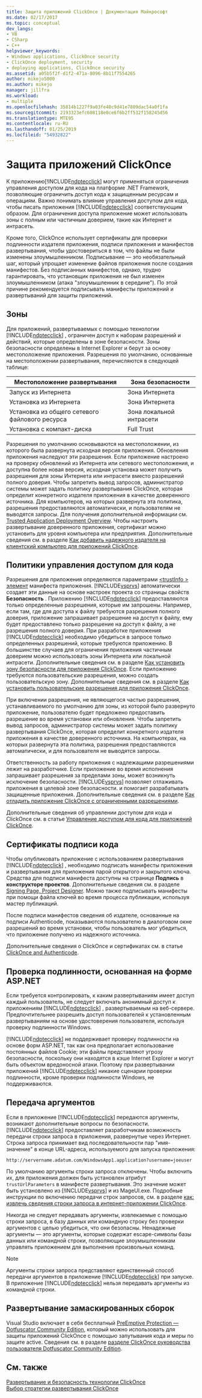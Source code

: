 ```yaml
---
title: Защита приложений ClickOnce | Документация Майкрософт
ms.date: 02/17/2017
ms.topic: conceptual
dev_langs:
- VB
- CSharp
- C++
helpviewer_keywords:
- Windows applications, ClickOnce security
- ClickOnce deployment, security
- deploying applications, ClickOnce security
ms.assetid: a05b5f2f-d1f2-471a-8096-8b11f7554265
author: mikejo5000
ms.author: mikejo
manager: jillfra
ms.workload:
- multiple
ms.openlocfilehash: 35814b1227f9a03fe40c9d41e7809dac54a0f1fa
ms.sourcegitcommit: 2193323efc608118e0ce6f6b2ff532f158245d56
ms.translationtype: MTE95
ms.contentlocale: ru-RU
ms.lasthandoff: 01/25/2019
ms.locfileid: "54932822"
---
```

# <a name="secure-clickonce-applications"></a>Защита приложений ClickOnce
К приложению[!INCLUDE[ndptecclick](../deployment/includes/ndptecclick_md.md)] могут применяться ограничения управления доступом для кода на платформе .NET Framework, позволяющие ограничить доступ кода к защищенным ресурсам и операциям. Важно понимать влияние управления доступом для кода, чтобы писать приложения [!INCLUDE[ndptecclick](../deployment/includes/ndptecclick_md.md)] соответствующим образом. Для ограничения доступа приложение может использовать зоны с полным или частичным доверием, такие как Интернет и интрасеть.  
  
 Кроме того, ClickOnce использует сертификаты для проверки подлинности издателя приложения, подписи приложения и манифестов развертывания, чтобы удостовериться в том, что файлы не были изменены злоумышленником. Подписывание — это необязательный шаг, который упрощает изменение файлов приложения после создания манифестов. Без подписанных манифестов, однако, трудно гарантировать, что установщик приложения не был изменен злоумышленником (атака "злоумышленник в середине"). По этой причине рекомендуется подписывать манифесты приложений и развертываний для защиты приложений.  
  
## <a name="zones"></a>Зоны  
 Для приложений, развертываемых с помощью технологии [!INCLUDE[ndptecclick](../deployment/includes/ndptecclick_md.md)] , ограничен доступ к наборам разрешений и действий, которые определены в зоне безопасности. Зоны безопасности определены в Internet Explorer и берут за основу местоположение приложения. Разрешения по умолчанию, основанные на местоположении развертывания, перечисляются в следующей таблице:  
  
|Местоположение развертывания|Зона безопасности|  
|-------------------------|-------------------|  
|Запуск из Интернета|Зона Интернета|  
|Установка из Интернета|Зона Интернета|  
|Установка из общего сетевого файлового ресурса|Зона локальной интрасети|  
|Установка с компакт-диска|Full Trust|  
  
 Разрешения по умолчанию основываются на местоположении, из которого была развернута исходная версия приложения. Обновления приложения наследуют эти разрешения. Если приложение настроено на проверку обновлений из Интернета или сетевого местоположения, и доступна более новая версия, исходная установка может получить разрешения для зоны Интернета или интрасети вместо разрешений полного доверия. Чтобы запретить вывод запросов, администратор системы может задать политику развертывания ClickOnce, которая определит конкретного издателя приложения в качестве доверенного источника. Для компьютеров, на которых развернута эта политика, разрешения предоставляются автоматически, и пользователям не выводятся запросы. Для получения дополнительной информации см. [Trusted Application Deployment Overview](../deployment/trusted-application-deployment-overview.md). Чтобы настроить развертывание доверенного приложения, сертификат можно установить для уровня компьютера или предприятия. Дополнительные сведения см. в разделе [Как добавить надежного издателя на клиентский компьютер для приложений ClickOnce](../deployment/how-to-add-a-trusted-publisher-to-a-client-computer-for-clickonce-applications.md).  
  
## <a name="code-access-security-policies"></a>Политики управления доступом для кода  
 Разрешения для приложения определяются параметрами [ \<trustInfo > элемент](../deployment/trustinfo-element-clickonce-application.md) манифеста приложения. [!INCLUDE[vsprvs](../code-quality/includes/vsprvs_md.md)] автоматически создает эти данные на основе настроек проекта со страницы свойств **Безопасность** . Приложению [!INCLUDE[ndptecclick](../deployment/includes/ndptecclick_md.md)] предоставляются только определенные разрешения, которые им запрошены. Например, если там, где для доступа к файлу требуются разрешения полного доверия, приложение запрашивает разрешение на доступ к файлу, ему будет предоставлено только разрешение на доступ к файлу, а не разрешения полного доверия. При разработке приложения [!INCLUDE[ndptecclick](../deployment/includes/ndptecclick_md.md)] необходимо убедиться в запросе только определенных разрешений, которые требуются приложению. В большинстве случаев для ограничения приложения частичным доверием можно использовать зоны Интернета или локальной интрасети. Дополнительные сведения см. в разделе [Как установить зону безопасности для приложения ClickOnce](../deployment/how-to-set-a-security-zone-for-a-clickonce-application.md). Если приложению требуются пользовательские разрешения, можно создать пользовательскую зону. Дополнительные сведения см. в разделе [Как установить пользовательские разрешения для приложения ClickOnce](../deployment/how-to-set-custom-permissions-for-a-clickonce-application.md).  
  
 При включении разрешения, не являющегося частью разрешения, устанавливаемого по умолчанию для зоны, из которой было развернуто приложение, пользователю будет предложено предоставить разрешение во время установки или обновления. Чтобы запретить вывод запросов, администратор системы может задать политику развертывания ClickOnce, которая определит конкретного издателя приложения в качестве доверенного источника. На компьютерах, на которых развернута эта политика, разрешения предоставляются автоматически, и для пользователя не выводятся запросы.  
  
 Ответственность за работу приложения с надлежащими разрешениями лежит на разработчике. Если приложение во время исполнения запрашивает разрешения за пределами зоны, может возникнуть исключение безопасности. [!INCLUDE[vsprvs](../code-quality/includes/vsprvs_md.md)] позволяет отлаживать приложения в целевой зоне безопасности. и помогает разрабатывать защищенные приложения. Дополнительные сведения см. в разделе [Как отладить приложение ClickOnce с ограниченными разрешениями](../deployment/how-to-debug-a-clickonce-application-with-restricted-permissions.md).  
  
 Дополнительные сведения об управлении доступом для кода и ClickOnce см. в статье [Управление доступом для кода для приложений ClickOnce](../deployment/code-access-security-for-clickonce-applications.md).  
  
## <a name="code-signing-certificates"></a>Сертификаты подписи кода  
 Чтобы опубликовать приложение с использованием развертывания [!INCLUDE[ndptecclick](../deployment/includes/ndptecclick_md.md)] , необходимо подписать манифесты приложения и развертывания для приложения парой открытого и закрытого ключа. Средства для подписи манифеста доступны на странице **Подпись** в **конструкторе проектов**. Дополнительные сведения см. в разделе [Signing Page, Project Designer](../ide/reference/signing-page-project-designer.md). Можно также подписывать манифесты при помощи файла ключей во время процесса публикации, используя мастер публикаций.  
  
 После подписи манифестов сведения об издателе, основанные на подписи Authenticode, показываются пользователю в диалоговом окне разрешений во время установки, чтобы пользователь мог убедиться, что приложение получено из надежного источника.  
  
 Дополнительные сведения о ClickOnce и сертификатах см. в статье [ClickOnce and Authenticode](../deployment/clickonce-and-authenticode.md).  
  
## <a name="aspnet-form-based-authentication"></a>Проверка подлинности, основанная на форме ASP.NET  
 Если требуется контролировать, к каким развертываниям имеет доступ каждый пользователь, не следует включать анонимный доступ к приложениям [!INCLUDE[ndptecclick](../deployment/includes/ndptecclick_md.md)] , развертываемым на веб-сервере. Предпочтительнее разрешить доступ пользователей к установленным развертываниям на основе удостоверения пользователя, используя проверку подлинности Windows.  
  
 [!INCLUDE[ndptecclick](../deployment/includes/ndptecclick_md.md)] не поддерживает проверку подлинности на основе форм ASP.NET, так как она предполагает использование постоянных файлов Cookie; эти файлы представляют угрозу безопасности, поскольку они находятся в кэше Internet Explorer и могут быть объектом вредоносной атаки. Поэтому при развертывании приложений [!INCLUDE[ndptecclick](../deployment/includes/ndptecclick_md.md)] никакие сценарии проверки подлинности, кроме проверки подлинности Windows, не поддерживаются.  
  
## <a name="pass-arguments"></a>Передача аргументов  
 Если в приложение [!INCLUDE[ndptecclick](../deployment/includes/ndptecclick_md.md)] передаются аргументы, возникают дополнительные вопросы по безопасности. [!INCLUDE[ndptecclick](../deployment/includes/ndptecclick_md.md)] предоставляет разработчикам возможность передачи строки запроса в приложения, развернутые через Интернет. Строка запроса принимает вид последовательности пар "имя-значение" в конце URL-адреса, используемого для запуска приложения:  
  
 `http://servername.adatum.com/WindowsApp1.application?username=joeuser`  
  
 По умолчанию аргументы строки запроса отключены. Чтобы включить их, для приложения должен быть установлен атрибут `trustUrlParameters` в манифесте развертывания. Это значение может быть установлено из [!INCLUDE[vsprvs](../code-quality/includes/vsprvs_md.md)] и из MageUI.exe. Подробные инструкции по включению передачи строк запросов, см. в разделе [как: извлечь сведения строки запроса в интернет-приложении ClickOnce](../deployment/how-to-retrieve-query-string-information-in-an-online-clickonce-application.md).  
  
 Никогда не следует передавать аргументы, извлекаемые с помощью строки запроса, в базу данных или командную строку без проверки аргументов с целью убедиться, что они безопасны. Ненадежные аргументы — это аргументы, которые содержат escape-символы базы данных или командной строки, позволяющие злоумышленникам управлять приложением для выполнения произвольных команд.  
  
> [!NOTE]
>  Аргументы строки запроса представляют единственный способ передачи аргументов в приложение [!INCLUDE[ndptecclick](../deployment/includes/ndptecclick_md.md)] при запуске. В приложение [!INCLUDE[ndptecclick](../deployment/includes/ndptecclick_md.md)] нельзя передавать аргументы из командной строки.  
  
## <a name="deploying-obfuscated-assemblies"></a>Развертывание замаскированных сборок  
 Visual Studio включает в себя бесплатный [PreEmptive Protection — Dotfuscator Community Edition](../ide/dotfuscator/index.md), который можно использовать для защиты приложений ClickOnce с помощью запутывания кода и меры по защите active.  Сведения см. в разделе [разделе ClickOnce руководства пользователя Dotfuscator Community Edition](https://www.preemptive.com/dotfuscator/ce/docs/help/5.27/advanced_clickonce.html).

## <a name="see-also"></a>См. также  
 [Развертывание и безопасность технологии ClickOnce](../deployment/clickonce-security-and-deployment.md)   
 [Выбор стратегии развертывания ClickOnce](../deployment/choosing-a-clickonce-deployment-strategy.md)